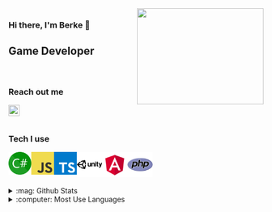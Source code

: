 <img src="https://media3.giphy.com/media/WiM5K1e9MtEic/giphy.gif?cid=ecf05e47h2m5tfdhxg5tprqginiwg6iuusxcmkie0yc6sgog&rid=giphy.gif&ct=g" align="right" width="250" height="190">



### Hi there, I'm Berke :ghost:

## Game Developer

<br/>

### Reach out me


[<img height="22" width="22" src="https://unpkg.com/simple-icons@v6/icons/linkedin.svg" align="left"/>][linkedin]

<br/>
<br/>

### Tech I use

<img align="left" src="https://raw.githubusercontent.com/github/explore/80688e429a7d4ef2fca1e82350fe8e3517d3494d/topics/csharp/csharp.png" width="45" height="45">
<img align="left" src="https://raw.githubusercontent.com/github/explore/80688e429a7d4ef2fca1e82350fe8e3517d3494d/topics/javascript/javascript.png" width="45" height="45">
<img align="left" src="https://raw.githubusercontent.com/github/explore/80688e429a7d4ef2fca1e82350fe8e3517d3494d/topics/typescript/typescript.png" width="45" height="45">
<img align="left" src="https://raw.githubusercontent.com/github/explore/80688e429a7d4ef2fca1e82350fe8e3517d3494d/topics/unity/unity.png" width="50" height="50"/> 
<img align="left" src="https://raw.githubusercontent.com/github/explore/80688e429a7d4ef2fca1e82350fe8e3517d3494d/topics/angular/angular.png" width="50" height="50"/> 
<img align="left" src="https://raw.githubusercontent.com/github/explore/ccc16358ac4530c6a69b1b80c7223cd2744dea83/topics/php/php.png" width="50" height="50"/> 
<br/>
<br/>
<br/>
<br/>

<details>
<summary>:mag: Github Stats</summary>
<img src="https://github-readme-stats.vercel.app/api?username=Berkebs&theme=dark"/>
</details>

<details>
<summary>:computer: Most Use Languages</summary>
<img src="https://github-readme-stats.vercel.app/api/top-langs/?username=Berkebs&langs_count=4"/>
</details>



[linkedin]: https://www.linkedin.com/in/berke-burak-sarp-220a67179/
